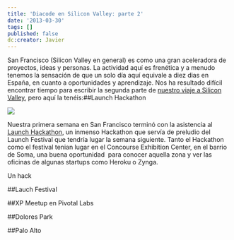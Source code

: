 ```yaml
---
title: 'Diacode en Silicon Valley: parte 2'
date: '2013-03-30'
tags: []
published: false
dc:creator: Javier
---
```


San Francisco (Silicon Valley en general) es como una gran aceleradora de proyectos, ideas y personas. La actividad aquí es frenética y a menudo tenemos la sensación de que un solo día aquí equivale a diez dias en España, en cuanto a oportunidades y aprendizaje. Nos ha resultado difícil encontrar tiempo para escribir la segunda parte de 
[nuestro viaje a Silicon Valley](http://blog.diacode.com/diacode-en-silicon-valley-parte-1), pero aquí la tenéis:##Launch Hackathon


[![](http://blog.diacode.com/wp-content/uploads/2013/03/launch-hackathon.jpeg)](http://blog.diacode.com/wp-content/uploads/2013/03/launch-hackathon.jpeg)

Nuestra primera semana en San Francisco terminó con la asistencia al 
[Launch Hackathon](launchhackathon.com), un inmenso Hackathon que servía de preludio del Launch Festival que tendría lugar la semana siguiente. Tanto el Hackathon como el festival tenian lugar en el Concourse Exhibition Center, en el barrio de Soma, una buena oportunidad  para conocer aquella zona y ver las oficinas de algunas startups como Heroku o Zynga.

Un hack

##Lauch Festival


##XP Meetup en Pivotal Labs


##Dolores Park


##Palo Alto

 

 

 
